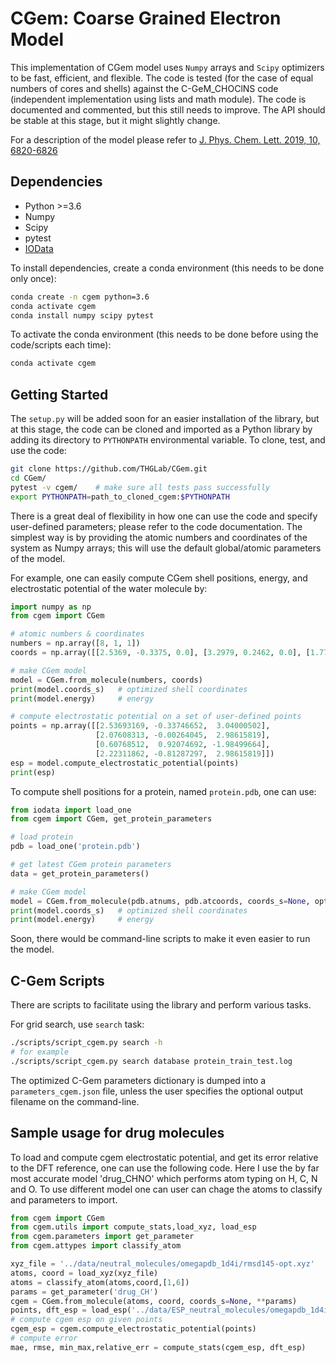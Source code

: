 # CGem: Coarse Grained Electron Model

This implementation of CGem model uses `Numpy` arrays and `Scipy` optimizers to be fast, efficient,
and flexible. The code is tested (for the case of equal numbers of cores and shells) against the
C-GeM_CHOClNS code (independent implementation using lists and math module).
The code is documented and commented, but this still needs to improve. The API should be stable
at this stage, but it might slightly change.

For a description of the model please refer to
[J. Phys. Chem. Lett. 2019, 10, 6820-6826](https://pubs.acs.org/doi/abs/10.1021/acs.jpclett.9b02771)


Dependencies
------------

- Python >=3.6
- Numpy
- Scipy
- pytest
- [IOData](https://github.com/theochem/iodata)

To install dependencies, create a conda environment (this needs to be done only once):

```bash
conda create -n cgem python=3.6
conda activate cgem
conda install numpy scipy pytest
```

To activate the conda environment (this needs to be done before using the code/scripts each time):

```bash
conda activate cgem
```


Getting Started
---------------

The `setup.py` will be added soon for an easier installation of the library, but at this stage,
the code can be cloned and imported as a Python library by adding its directory to `PYTHONPATH`
environmental variable. To clone, test, and use the code:

```bash
git clone https://github.com/THGLab/CGem.git
cd CGem/
pytest -v cgem/    # make sure all tests pass successfully
export PYTHONPATH=path_to_cloned_cgem:$PYTHONPATH
```

There is a great deal of flexibility in how one can use the code and specify user-defined parameters;
please refer to the code documentation.
The simplest way is by providing the atomic numbers and coordinates of the system as Numpy arrays;
this will use the default global/atomic parameters of the model.

For example, one can easily compute CGem shell positions, energy, and electrostatic potential of
the water molecule by:

```python
import numpy as np
from cgem import CGem

# atomic numbers & coordinates
numbers = np.array([8, 1, 1])
coords = np.array([[2.5369, -0.3375, 0.0], [3.2979, 0.2462, 0.0], [1.776, 0.2462, 0.0]])

# make CGem model
model = CGem.from_molecule(numbers, coords)
print(model.coords_s)   # optimized shell coordinates
print(model.energy)     # energy

# compute electrostatic potential on a set of user-defined points
points = np.array([[2.53693169, -0.33746652,  3.04000502],
                   [2.07608313, -0.00264045,  2.98615819],
                   [0.60768512,  0.92074692, -1.98499664],
                   [2.22311862, -0.81287297,  2.98615819]])
esp = model.compute_electrostatic_potential(points)
print(esp)
```

To compute shell positions for a protein, named `protein.pdb`, one can use:

```python
from iodata import load_one
from cgem import CGem, get_protein_parameters

# load protein
pdb = load_one('protein.pdb')

# get latest CGem protein parameters
data = get_protein_parameters()

# make CGem model
model = CGem.from_molecule(pdb.atnums, pdb.atcoords, coords_s=None, opt_shells=True, min_dist_s=1.0e-5, **data)
print(model.coords_s)   # optimized shell coordinates
print(model.energy)     # energy
```

Soon, there would be command-line scripts to make it even easier to run the model.


C-Gem Scripts
-------------

There are scripts to facilitate using the library and perform various tasks.

For grid search, use `search` task:

```bash
./scripts/script_cgem.py search -h
# for example
./scripts/script_cgem.py search database protein_train_test.log
```

The optimized C-Gem parameters dictionary is dumped into a `parameters_cgem.json` file,
unless the user specifies the optional output filename on the command-line.

Sample usage for drug molecules
-------------
To load and compute cgem electrostatic potential, and get its error relative to the DFT reference, one can use the following code. Here I use the by far most accurate model 'drug_CHNO' which performs atom typing on H, C, N and O. To use different model one can user can chage the atoms to classify and parameters to import. 

```python
from cgem import CGem
from cgem.utils import compute_stats,load_xyz, load_esp
from cgem.parameters import get_parameter 
from cgem.attypes import classify_atom

xyz_file = '../data/neutral_molecules/omegapdb_1d4i/rmsd145-opt.xyz'
atoms, coord = load_xyz(xyz_file)
atoms = classify_atom(atoms,coord,[1,6])
params = get_parameter('drug_CH')
cgem = CGem.from_molecule(atoms, coord, coords_s=None, **params)
points, dft_esp = load_esp('../data/ESP_neutral_molecules/omegapdb_1d4i--rmsd145-opt.esp')
# compute cgem esp on given points
cgem_esp = cgem.compute_electrostatic_potential(points)
# compute error
mae, rmse, min_max,relative_err = compute_stats(cgem_esp, dft_esp)
```
